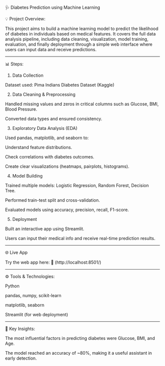 🩺 Diabetes Prediction using Machine Learning

💡 Project Overview:

This project aims to build a machine learning model to predict the likelihood of diabetes in individuals based on medical features. It covers the full data analysis pipeline, including data cleaning, visualization, model training, evaluation, and finally deployment through a simple web interface where users can input data and receive predictions.


---

📊 Steps:

1. Data Collection

Dataset used: Pima Indians Diabetes Dataset (Kaggle)



2. Data Cleaning & Preprocessing

Handled missing values and zeros in critical columns such as Glucose, BMI, Blood Pressure.

Converted data types and ensured consistency.



3. Exploratory Data Analysis (EDA)

Used pandas, matplotlib, and seaborn to:

Understand feature distributions.

Check correlations with diabetes outcomes.

Create clear visualizations (heatmaps, pairplots, histograms).




4. Model Building

Trained multiple models: Logistic Regression, Random Forest, Decision Tree.

Performed train-test split and cross-validation.

Evaluated models using accuracy, precision, recall, F1-score.



5. Deployment

Built an interactive app using Streamlit.

Users can input their medical info and receive real-time prediction results.





---

🌐 Live App

Try the web app here:
🔗  (http://localhost:8501/)


---

⚙️ Tools & Technologies:

Python

pandas, numpy, scikit-learn

matplotlib, seaborn

Streamlit (for web deployment)



---

📌 Key Insights:

The most influential factors in predicting diabetes were Glucose, BMI, and Age.

The model reached an accuracy of ~80%, making it a useful assistant in early detection.
